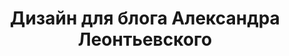 ---
title: Дизайн для блога Александра Леонтьевского
link: https://leontevsky.com
tags:
- Дизайн
- Заказ
- Kirby
clickable: false
---